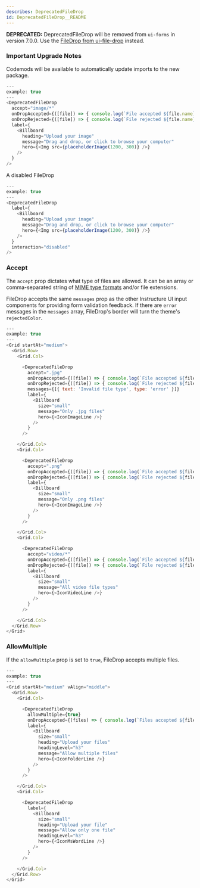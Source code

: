 ```yaml
---
describes: DeprecatedFileDrop
id: DeprecatedFileDrop__README
---
```


**DEPRECATED:** DeprecatedFileDrop will be removed from `ui-forms` in version 7.0.0. Use the [FileDrop from ui-file-drop](#FileDrop) instead.

### Important Upgrade Notes
Codemods will be available to automatically update imports to the new package.

```js
---
example: true
---
<DeprecatedFileDrop
  accept="image/*"
  onDropAccepted={([file]) => { console.log(`File accepted ${file.name}`) }}
  onDropRejected={([file]) => { console.log(`File rejected ${file.name}`) }}
  label={
    <Billboard
      heading="Upload your image"
      message="Drag and drop, or click to browse your computer"
      hero={<Img src={placeholderImage(1200, 300)} />}
    />
  }
/>
```

A disabled FileDrop

```js
---
example: true
---
<DeprecatedFileDrop
  label={
    <Billboard
      heading="Upload your image"
      message="Drag and drop, or click to browse your computer"
      hero={<Img src={placeholderImage(1200, 300)} />}
    />
  }
  interaction="disabled"
/>
```


### Accept

The `accept` prop dictates what type of files are allowed. It can be an array or comma-separated string of
[MIME type formats](https://en.wikipedia.org/wiki/Media_type#Common_examples) and/or file extensions.

FileDrop accepts the same `messages` prop as the other Instructure UI input components for providing
form validation feedback. If there are `error` messages in the `messages` array, FileDrop's border
will turn the theme's `rejectedColor`.

```js
---
example: true
---
<Grid startAt="medium">
  <Grid.Row>
    <Grid.Col>

      <DeprecatedFileDrop
        accept=".jpg"
        onDropAccepted={([file]) => { console.log(`File accepted ${file.name}`) }}
        onDropRejected={([file]) => { console.log(`File rejected ${file.name}`) }}
        messages={[{ text: 'Invalid file type', type: 'error' }]}
        label={
          <Billboard
            size="small"
            message="Only .jpg files"
            hero={<IconImageLine />}
          />
        }
      />

    </Grid.Col>
    <Grid.Col>

      <DeprecatedFileDrop
        accept=".png"
        onDropAccepted={([file]) => { console.log(`File accepted ${file.name}`) }}
        onDropRejected={([file]) => { console.log(`File rejected ${file.name}`) }}
        label={
          <Billboard
            size="small"
            message="Only .png files"
            hero={<IconImageLine />}
          />
        }
      />

    </Grid.Col>
    <Grid.Col>

      <DeprecatedFileDrop
        accept="video/*"
        onDropAccepted={([file]) => { console.log(`File accepted ${file.name}`) }}
        onDropRejected={([file]) => { console.log(`File rejected ${file.name}`) }}
        label={
          <Billboard
            size="small"
            message="All video file types"
            hero={<IconVideoLine />}
          />
        }
      />

    </Grid.Col>
  </Grid.Row>
</Grid>
```

### AllowMultiple

If the `allowMultiple` prop is set to `true`, FileDrop accepts multiple files.

```js
---
example: true
---
<Grid startAt="medium" vAlign="middle">
  <Grid.Row>
    <Grid.Col>

      <DeprecatedFileDrop
        allowMultiple={true}
        onDropAccepted={(files) => { console.log(`Files accepted ${files.map((f) => f.name).join(',')}`) }}
        label={
          <Billboard
            size="small"
            heading="Upload your files"
            headingLevel="h3"
            message="Allow multiple files"
            hero={<IconFolderLine />}
          />
        }
      />

    </Grid.Col>
    <Grid.Col>

      <DeprecatedFileDrop
        label={
          <Billboard
            size="small"
            heading="Upload your file"
            message="Allow only one file"
            headingLevel="h3"
            hero={<IconMsWordLine />}
          />
        }
      />

    </Grid.Col>
  </Grid.Row>
</Grid>
```
